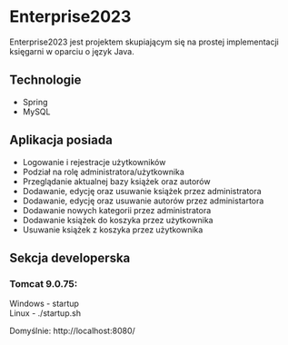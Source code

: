 # Enterprise2023
Enterprise2023 jest projektem skupiającym się na prostej implementacji księgarni w oparciu o język Java. 

## Technologie
* Spring
* MySQL

## Aplikacja posiada
* Logowanie i rejestracje użytkowników
* Podział na rolę administratora/użytkownika
* Przeglądanie aktualnej bazy książek oraz autorów
* Dodawanie, edycję oraz usuwanie książek przez administratora
* Dodawanie, edycję oraz usuwanie autorów przez administartora
* Dodawanie nowych kategorii przez administratora
* Dodawanie książek do koszyka przez użytkownika
* Usuwanie książek z koszyka przez użytkownika 

## Sekcja developerska
### Tomcat 9.0.75:
Windows  - startup<br>
Linux  - ./startup.sh

Domyślnie: http://localhost:8080/
